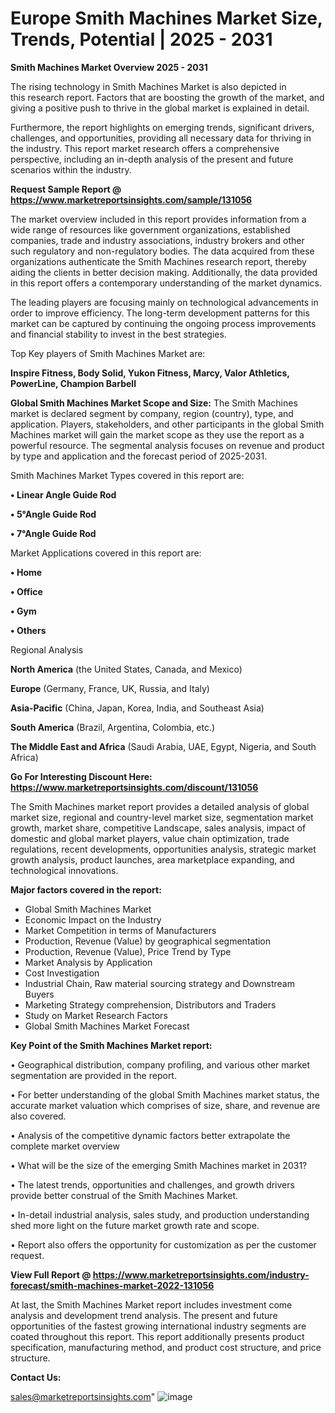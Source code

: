 # Europe Smith Machines Market Size, Trends, Potential | 2025 - 2031

<Strong> Smith Machines Market Overview 2025 - 2031</strong>

The rising technology in Smith Machines Market is also depicted in this research report. Factors that are boosting the growth of the market, and giving a positive push to thrive in the global market is explained in detail.

Furthermore, the report highlights on emerging trends, significant drivers, challenges, and opportunities, providing all necessary data for thriving in the industry. This report market research offers a comprehensive perspective, including an in-depth analysis of the present and future scenarios within the industry.

<strong>Request Sample Report @ <a href=https://www.marketreportsinsights.com/sample/131056>https://www.marketreportsinsights.com/sample/131056</a></strong>

The market overview included in this report provides information from a wide range of resources like government organizations, established companies, trade and industry associations, industry brokers and other such regulatory and non-regulatory bodies. The data acquired from these organizations authenticate the Smith Machines research report, thereby aiding the clients in better decision making. Additionally, the data provided in this report offers a contemporary understanding of the market dynamics.

The leading players are focusing mainly on technological advancements in order to improve efficiency. The long-term development patterns for this market can be captured by continuing the ongoing process improvements and financial stability to invest in the best strategies.

Top Key players of Smith Machines Market are:

<strong>Inspire Fitness, Body Solid, Yukon Fitness, Marcy, Valor Athletics, PowerLine, Champion Barbell</strong>

<strong><b>Global Smith Machines Market Scope and Size:</b></strong>
The Smith Machines market is declared segment by company, region (country), type, and application. Players, stakeholders, and other participants in the global Smith Machines market will gain the market scope as they use the report as a powerful resource. The segmental analysis focuses on revenue and product by type and application and the forecast period of 2025-2031.

Smith Machines Market Types covered in this report are:

<strong>• Linear Angle Guide Rod

• 5°Angle Guide Rod

• 7°Angle Guide Rod</strong>

Market Applications covered in this report are:

<strong>• Home

• Office

• Gym

• Others</strong> 

Regional Analysis

<strong>North America</strong> (the United States, Canada, and Mexico)

<strong>Europe</strong> (Germany, France, UK, Russia, and Italy)

<strong>Asia-Pacific</strong> (China, Japan, Korea, India, and Southeast Asia)

<strong>South America</strong> (Brazil, Argentina, Colombia, etc.)

<strong>The Middle East and Africa</strong> (Saudi Arabia, UAE, Egypt, Nigeria, and South Africa)

<strong>Go For Interesting Discount Here: <a href=https://www.marketreportsinsights.com/discount/131056>https://www.marketreportsinsights.com/discount/131056</a></strong>

The Smith Machines market report provides a detailed analysis of global market size, regional and country-level market size, segmentation market growth, market share, competitive Landscape, sales analysis, impact of domestic and global market players, value chain optimization, trade regulations, recent developments, opportunities analysis, strategic market growth analysis, product launches, area marketplace expanding, and technological innovations.

<strong><b>Major factors covered in the report:</b></strong>
<ul>
  <li>Global Smith Machines Market </li>
  <li>Economic Impact on the Industry</li>
  <li>Market Competition in terms of Manufacturers</li>
  <li>Production, Revenue (Value) by geographical segmentation</li>
  <li>Production, Revenue (Value), Price Trend by Type</li>
  <li>Market Analysis by Application</li>
  <li>Cost Investigation</li>
  <li>Industrial Chain, Raw material sourcing strategy and Downstream Buyers</li>
  <li>Marketing Strategy comprehension, Distributors and Traders</li>
  <li>Study on Market Research Factors</li>
  <li>Global Smith Machines Market Forecast</li>
</ul>

<strong><b>Key Point of the Smith Machines Market report:</b></strong>

• Geographical distribution, company profiling, and various other market segmentation are provided in the report.

• For better understanding of the global Smith Machines market status, the accurate market valuation which comprises of size, share, and revenue are also covered.

• Analysis of the competitive dynamic factors better extrapolate the complete market overview

• What will be the size of the emerging Smith Machines market in 2031?

• The latest trends, opportunities and challenges, and growth drivers provide better construal of the Smith Machines Market.

• In-detail industrial analysis, sales study, and production understanding shed more light on the future market growth rate and scope.

• Report also offers the opportunity for customization as per the customer request.

<strong><b>View Full Report @ <a href=https://www.marketreportsinsights.com/industry-forecast/smith-machines-market-2022-131056>https://www.marketreportsinsights.com/industry-forecast/smith-machines-market-2022-131056</a></b></strong>


At last, the Smith Machines Market report includes investment come analysis and development trend analysis. The present and future opportunities of the fastest growing international industry segments are coated throughout this report. This report additionally presents product specification, manufacturing method, and product cost structure, and price structure.

<strong>Contact Us:</strong>

sales@marketreportsinsights.com"
![image](https://github.com/user-attachments/assets/7e11d185-15fa-4936-bca0-3e183f0f66ce)

